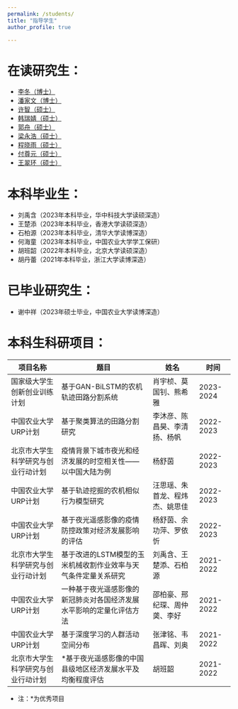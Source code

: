 ```yaml
---
permalink: /students/
title: "指导学生"
author_profile: true

---
```



在读研究生：
======
* [李冬（博士）](http://lidong.academic.site)
* [潘家文（博士）](https://pjw2146087.github.io/homepage/)
* [许智（硕士）](https://xuzhi0413.github.io/)
* [韩瑞婧（硕士）](https://dadaban.github.io/)
* [郭舟（硕士）](https://kakushuu.github.io/)
* [梁永浩（硕士）](https://ldsly.github.io/)
* [程晓雨（硕士）](https://nuonuonn.github.io/nuonuonn/)
* [付尊元（硕士）](https://fuzunyuan.github.io/)
* [王翠环（硕士）](https://hr1313dx.github.io/)


本科毕业生：
======
* 刘禹含（2023年本科毕业，华中科技大学读硕深造）
* 王楚添（2023年本科毕业，香港大学读硕深造）
* 石柏源（2023年本科毕业，清华大学读博深造）
* 何海童（2023年本科毕业，中国农业大学学工保研）
* 胡班韶（2022年本科毕业，北京大学读硕深造）
* 胡丹蕾（2021年本科毕业，浙江大学读博深造）


已毕业研究生：
======
* 谢中祥（2023年硕士毕业，中国农业大学读博深造）


本科生科研项目：
======

|  项目名称   | 题目  |  姓名   | 时间  |
|  ----  | ----  | ----  | ----  |
| 国家级大学生创新创业训练计划  | 基于GAN-BiLSTM的农机轨迹田路分割系统 | 肖宇桢、莫国钊、熊希雅 | 2023-2024 |
| 中国农业大学URP计划  | 基于聚类算法的田路分割研究 | 李沐彦、陈昌昊、李清扬、杨帆 | 2022-2023 |
| 北京市大学生科学研究与创业行动计划  | 疫情背景下城市夜光和经济发展的时空相关性——以中国大陆为例 | 杨舒茵 | 2022-2023 |
| 中国农业大学URP计划  | 基于轨迹挖掘的农机相似行为模型研究 | 汪思瑶、朱首龙、程炜杰、姚思佳 | 2022-2023 |
| 中国农业大学URP计划  | 基于夜光遥感影像的疫情防控政策对经济发展影响的评估 | 杨舒茵、余功萍、罗依忻 | 2022-2023 |
| 北京市大学生科学研究与创业行动计划  | 基于改进的LSTM模型的玉米机械收割作业效率与天气条件定量关系研究 | 刘禹含、王楚添、石柏源 | 2021-2022 |
| 中国农业大学URP计划  | 一种基于夜光遥感影像的新冠肺炎对各国经济发展水平影响的定量化评估方法 | 邵柏豪、邢纪琛、周仲䶮、李好 | 2021-2022 |
| 中国农业大学URP计划  | 基于深度学习的人群活动空间分布 | 张津铭、韦昌晖、刘奥 | 2021-2022 |
| 北京市大学生科学研究与创业行动计划  | \*基于夜光遥感影像的中国县级地区经济发展水平及均衡程度评估 | 胡班韶 | 2021-2022 |

* 注：\*为优秀项目



